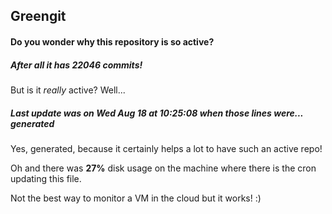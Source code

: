 ## Greengit

#### Do you wonder why this repository is so active?

##### After all it has 22046 commits!

But is it *really* active? Well...

##### Last update was on Wed Aug 18 at 10:25:08 when those lines were... generated

Yes, generated, because it certainly helps a lot to have such an active repo!

Oh and there was **27%** disk usage on the machine
where there is the cron updating this file.

Not the best way to monitor a VM in the cloud but it works! :)
